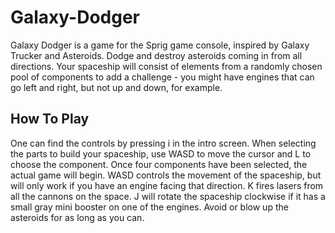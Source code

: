 # Galaxy-Dodger
Galaxy Dodger is a game for the Sprig game console, inspired by Galaxy Trucker and Asteroids.
Dodge and destroy asteroids coming in from all directions. Your spaceship will consist of elements from a randomly chosen pool of components to add a challenge - you might have engines that can go left and right, but not up and down, for example.

## How To Play
One can find the controls by pressing i in the intro screen. When selecting the parts to build your spaceship, use WASD to move the cursor and L to choose the component. Once four components have been selected, the actual game will begin. WASD controls the movement of the spaceship, but will only work if you have an engine facing that direction. K fires lasers from all the cannons on the space. J will rotate the spaceship clockwise if it has a small gray mini booster on one of the engines. Avoid or blow up the asteroids for as long as you can.
